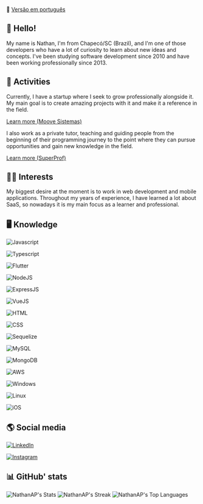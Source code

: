 📖 [Versão em português](https://github.com/NathanAP/NathanAP/blob/main/README.md)

## 👋 Hello!

My name is Nathan, I'm from Chapecó/SC (Brazil), and I'm one of those developers who have a lot of curiosity to learn about new ideas and concepts. I've been studying software development since 2010 and have been working professionally since 2013.

## 🚀 Activities

Currently, I have a startup where I seek to grow professionally alongside it. My main goal is to create amazing projects with it and make it a reference in the field.

[Learn more (Moove Sistemas)](https://www.moovesistemas.com/)

I also work as a private tutor, teaching and guiding people from the beginning of their programming journey to the point where they can pursue opportunities and gain new knowledge in the field.

[Learn more (SuperProf)](https://www.superprof.com.br/aprenda-programacao-web-desde-basico-html-css-intermediario-javascript-basico-ate-avancado-front-com-vuejs-back.html)

## 👨‍🚀 Interests

My biggest desire at the moment is to work in web development and mobile applications. Throughout my years of experience, I have learned a lot about SaaS, so nowadays it is my main focus as a learner and professional.

## 🖥️ Knowledge

![Javascript](https://img.shields.io/badge/JavaScript-F7DF1E?style=for-the-badge&logo=javascript&logoColor=black) 

![Typescript](https://img.shields.io/badge/TypeScript-007ACC?style=for-the-badge&logo=typescript&logoColor=white)

![Flutter](https://img.shields.io/badge/Flutter-02569B?style=for-the-badge&logo=flutter&logoColor=white)

![NodeJS](https://img.shields.io/badge/Node.js-43853D?style=for-the-badge&logo=node.js&logoColor=white)

![ExpressJS](https://img.shields.io/badge/Express.js-404D59?style=for-the-badge)

![VueJS](https://img.shields.io/badge/Vue.js-35495E?style=for-the-badge&logo=vue.js&logoColor=4FC08D)

![HTML](https://img.shields.io/badge/HTML5-E34F26?style=for-the-badge&logo=html5&logoColor=white)

![CSS](https://img.shields.io/badge/CSS3-1572B6?style=for-the-badge&logo=css3&logoColor=white)

![Sequelize](https://img.shields.io/badge/sequelize-323330?style=for-the-badge&logo=sequelize&logoColor=blue)

![MySQL](https://img.shields.io/badge/MySQL-00000F?style=for-the-badge&logo=mysql&logoColor=white)

![MongoDB](https://img.shields.io/badge/MongoDB-4EA94B?style=for-the-badge&logo=mongodb&logoColor=white)

![AWS](https://img.shields.io/badge/Amazon_AWS-232F3E?style=for-the-badge&logo=amazon-aws&logoColor=white)

![Windows](https://img.shields.io/badge/Windows-017AD7?style=for-the-badge&logo=windows&logoColor=white)

![Linux](https://img.shields.io/badge/Linux-E34F26?style=for-the-badge&logo=linux&logoColor=black)

![iOS](https://img.shields.io/badge/iOS-000000?style=for-the-badge&logo=ios&logoColor=white)

## 🌎 Social media

[![LinkedIn](https://img.shields.io/badge/LinkedIn-0077B5?style=for-the-badge&logo=linkedin&logoColor=white)](https://linkedin.com/in/linkednats)

[![Instagram](https://img.shields.io/badge/Instagram-E4405F?style=for-the-badge&logo=instagram&logoColor=white)](https://instagram.com/naatsgram) 

## 📊 GitHub' stats

![NathanAP's Stats](https://github-readme-stats.vercel.app/api?username=NathanAP&theme=vue-dark&show_icons=true&hide_border=false&count_private=true)
![NathanAP's Streak](https://github-readme-streak-stats.herokuapp.com/?user=NathanAP&theme=vue-dark&hide_border=false)
![NathanAP's Top Languages](https://github-readme-stats.vercel.app/api/top-langs/?username=NathanAP&theme=vue-dark&show_icons=true&hide_border=false&layout=compact)
